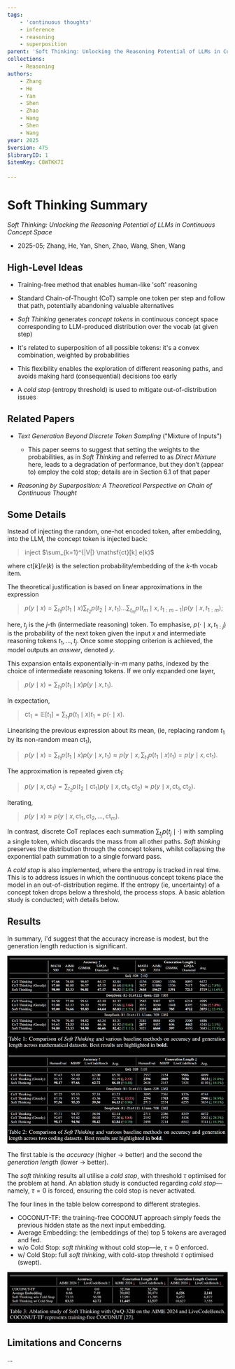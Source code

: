```yaml
---
tags:
    - 'continuous thoughts'
    - inference
    - reasoning
    - superposition
parent: 'Soft Thinking: Unlocking the Reasoning Potential of LLMs in Continuous Concept Space'
collections:
    - Reasoning
authors:
    - Zhang
    - He
    - Yan
    - Shen
    - Zhao
    - Wang
    - Shen
    - Wang
year: 2025
$version: 475
$libraryID: 1
$itemKey: C8WTKK7I

---
```

# Soft Thinking Summary

*Soft Thinking: Unlocking the Reasoning Potential of LLMs in Continuous Concept Space*

*   2025-05; Zhang, He, Yan, Shen, Zhao, Wang, Shen, Wang

## High-Level Ideas

*   Training-free method that enables human-like 'soft' reasoning

*   Standard Chain-of-Thought (CoT) sample one token per step and follow that path, potentially abandoning valuable alternatives

*   *Soft Thinking* generates *concept tokens* in continuous concept space corresponding to LLM-produced distribution over the vocab (at given step)

*   It's related to superposition of all possible tokens: it's a convex combination, weighted by probabilities

*   This flexibility enables the exploration of different reasoning paths, and avoids making hard (consequential) decisions too early

*   A *cold stop* (entropy threshold) is used to mitigate out-of-distribution issues

## Related Papers

*   *Text Generation Beyond Discrete Token Sampling* ("Mixture of Inputs")

    *   This paper seems to suggest that setting the weights to the probabilities, as in *Soft Thinking* and referred to as *Direct Mixture* here, leads to a degradation of performance, but they don’t (appear to) employ the cold stop; details are in Section 6.1 of that paper

*   *Reasoning by Superposition: A Theoretical Perspective on Chain of Continuous Thought*

## Some Details

Instead of injecting the random, one-hot encoded token, after embedding, into the LLM, the concept token is injected back:

> inject $\sum_{k=1}^{|V|} \mathsf{ct}[k] e(k)$

where $\mathsf{ct}[k]$/$e(k)$ is the selection probability/embedding of the $k$-th vocab item.

The theoretical justification is based on linear approximations in the expression

> $p(y \mid x) = \sum_{t_1} p(t_1 \mid x) \sum_{t_2} p(t_2 \mid x, t_1) ... \sum_{t_m} p(t_m \mid x, t_{1:m-1}) p(y \mid x, t_{1:m})$;

here, $t_j$ is the $j$-th (intermediate reasoning) token. To emphasise, $p(\cdot \mid x, t_{1:j})$ is the probability of the next token given the input $x$ and intermediate reasoning tokens $t_1, ..., t_j$. Once some stopping criterion is achieved, the model outputs an *answer*, denoted $y$.

This expansion entails exponentially-in-$m$ many paths, indexed by the choice of intermediate reasoning tokens. If we only expanded one layer,

> $p(y \mid x) = \sum_{t_1} p(t_1 \mid x) p(y \mid x, t_1)$.

In expectation,

> $\mathsf{ct}_1 = \mathbb E[t_1] = \sum_{t_1} p(t_1 \mid x) t_1 = p(\cdot \mid x)$.

Linearising the previous expression about its mean, (ie, replacing random $t_1$ by its non-random mean $\mathsf{ct}_1$),

> $p(y \mid x) = \sum_{t_1} p(t_1 \mid x) p(y \mid x, t_1) \approx p(y \mid x, \sum_{t_1} p(t_1 \mid x) t_1) = p(y \mid x, \mathsf{ct}_1)$.

The approximation is repeated given $\mathsf{ct}_1$:

> $p(y \mid x, \mathsf{ct}_1) = \sum_{t_2} p(t_2 \mid \mathsf{ct}_1) p(y \mid x, \mathsf{ct}_1, \mathsf{ct}_2) \approx p(y \mid x, \mathsf{ct}_1, \mathsf{ct}_2)$.

Iterating,

> $p(y \mid x) \approx p(y \mid x, \mathsf{ct}_1, \mathsf{ct}_2, ..., \mathsf{ct}_m)$.

In contrast, discrete CoT replaces each summation $\sum_{t_j} p(t_j \mid \cdot)$ with sampling a single token, which discards the mass from all other paths. *Soft thinking* preserves the distribution through the concept tokens, whilst collapsing the exponential path summation to a single forward pass.

A *cold stop* is also implemented, where the entropy is tracked in real time. This is to address issues in which the continuous concept tokens place the model in an out-of-distribution regime. If the entropy (ie, uncertainty) of a concept token drops below a threshold, the process stops. A basic ablation study is conducted; with details below.

## Results

In summary, I'd suggest that the accuracy increase is modest, but the generation length reduction is significant.

![\<img alt="Table of results" data-attachment-key="TXT5PX7V" width="859" height="731" src="attachments/TXT5PX7V.png" ztype="zimage"> | 859](attachments/TXT5PX7V.png)

The first table is the *accuracy* (higher → better) and the second the *generation length* (lower → better).

<!---
| Model                             | Method        | MATH 500 | AIME 2024 | GSM8K | GPQA-Diamond | Average |
| --------------------------------- | ------------- | -------- | --------- | ----- | ------------ | ------- |
| **QwQ-32B**                       | CoT baseline  | 97.66    | 76.88     | 96.67 | 64.17        | 83.84   |
|                                   | CoT greedy    | 97.00    | 80.00     | 96.57 | 65.17        | 84.68   |
|                                   | Soft Thinking | 98.00    | 83.33     | 96.81 | 67.17        | 86.32   |
| **DeepSeek-R1-Distill-Qwen-32B**  | ...           |          |           |       |              |         |
| ...                               |               |          |           |       |              |         |
| **DeepSeek-R1-Distill-Llama-70B** | ...           |          |           |       |              |         |
| ...                               |               |          |           |       |              |         |
--->

The *soft thinking* results all utilise a *cold stop*, with threshold $\tau$ optimised for the problem at hand. An ablation study is conducted regarding *cold stop*—namely, $\tau = 0$ is forced, ensuring the cold stop is never activated.

The four lines in the table below correspond to different strategies.

*   COCONUT-TF: the training-free COCONUT approach simply feeds the previous hidden state as the next input embedding.
*   Average Embedding: the (embeddings of the) top 5 tokens are averaged and fed.
*   w/o Cold Stop: *soft thinking* without cold stop—ie, $\tau = 0$ enforced.
*   w/ Cold Stop: full *soft thinking*, with cold-stop threshold $\tau$ optimised (swept).

![\<img alt="Ablation study" data-attachment-key="IVA9NW7K" width="1123" height="260" src="attachments/IVA9NW7K.png" ztype="zimage"> | 1123](attachments/IVA9NW7K.png)

## Limitations and Concerns

...
